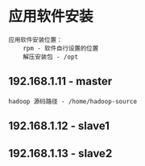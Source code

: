 # 应用软件安装  
    应用软件安装位置：
        rpm - 软件自行设置的位置
        解压安装包 - /opt 
## 192.168.1.11 - master  
    hadoop 源码路径 - /home/hadoop-source  
## 192.168.1.12 - slave1  

## 192.168.1.13 - slave2  
